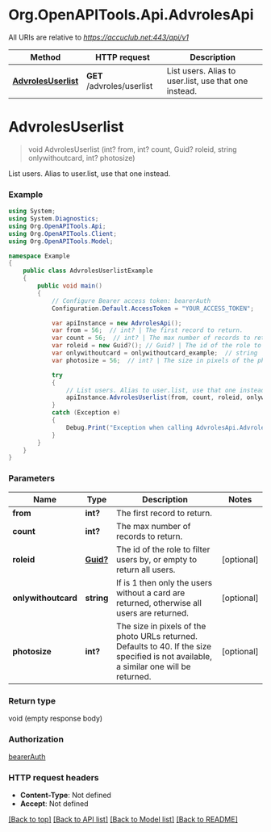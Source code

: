 # Org.OpenAPITools.Api.AdvrolesApi

All URIs are relative to *https://accuclub.net:443/api/v1*

Method | HTTP request | Description
------------- | ------------- | -------------
[**AdvrolesUserlist**](AdvrolesApi.md#advrolesuserlist) | **GET** /advroles/userlist | List users. Alias to user.list, use that one instead.


<a name="advrolesuserlist"></a>
# **AdvrolesUserlist**
> void AdvrolesUserlist (int? from, int? count, Guid? roleid, string onlywithoutcard, int? photosize)

List users. Alias to user.list, use that one instead.

### Example
```csharp
using System;
using System.Diagnostics;
using Org.OpenAPITools.Api;
using Org.OpenAPITools.Client;
using Org.OpenAPITools.Model;

namespace Example
{
    public class AdvrolesUserlistExample
    {
        public void main()
        {
            // Configure Bearer access token: bearerAuth
            Configuration.Default.AccessToken = "YOUR_ACCESS_TOKEN";

            var apiInstance = new AdvrolesApi();
            var from = 56;  // int? | The first record to return.
            var count = 56;  // int? | The max number of records to return.
            var roleid = new Guid?(); // Guid? | The id of the role to filter users by, or empty to return all users. (optional) 
            var onlywithoutcard = onlywithoutcard_example;  // string | If is 1 then only the users without a card are returned, otherwise all users are returned. (optional) 
            var photosize = 56;  // int? | The size in pixels of the photo URLs returned. Defaults to 40. If the size specified is not available, a similar one will be returned. (optional) 

            try
            {
                // List users. Alias to user.list, use that one instead.
                apiInstance.AdvrolesUserlist(from, count, roleid, onlywithoutcard, photosize);
            }
            catch (Exception e)
            {
                Debug.Print("Exception when calling AdvrolesApi.AdvrolesUserlist: " + e.Message );
            }
        }
    }
}
```

### Parameters

Name | Type | Description  | Notes
------------- | ------------- | ------------- | -------------
 **from** | **int?**| The first record to return. | 
 **count** | **int?**| The max number of records to return. | 
 **roleid** | [**Guid?**](.md)| The id of the role to filter users by, or empty to return all users. | [optional] 
 **onlywithoutcard** | **string**| If is 1 then only the users without a card are returned, otherwise all users are returned. | [optional] 
 **photosize** | **int?**| The size in pixels of the photo URLs returned. Defaults to 40. If the size specified is not available, a similar one will be returned. | [optional] 

### Return type

void (empty response body)

### Authorization

[bearerAuth](../README.md#bearerAuth)

### HTTP request headers

 - **Content-Type**: Not defined
 - **Accept**: Not defined

[[Back to top]](#) [[Back to API list]](../README.md#documentation-for-api-endpoints) [[Back to Model list]](../README.md#documentation-for-models) [[Back to README]](../README.md)

